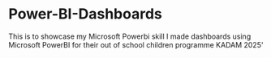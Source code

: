 # Power-BI-Dashboards
This is to showcase my Microsoft Powerbi skill
I made dashboards using Microsoft PowerBI for their out of school children programme KADAM 2025'
